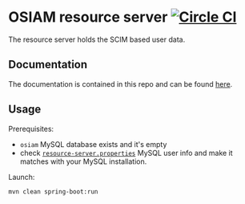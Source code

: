 # OSIAM resource server [![Circle CI](https://circleci.com/gh/osiam/resource-server.svg?style=svg)](https://circleci.com/gh/osiam/resource-server)

The resource server holds the SCIM based user data.

## Documentation

The documentation is contained in this repo and can be
found [here](docs/README.md).

## Usage

Prerequisites:

- `osiam` MySQL database exists and it's empty
- check [`resource-server.properties`](https://github.com/enricovianello/resource-server/blob/iam-rs/src/main/resources/resource-server.properties) MySQL user info and make it matches with your MySQL installation.

Launch:

```
mvn clean spring-boot:run
```
